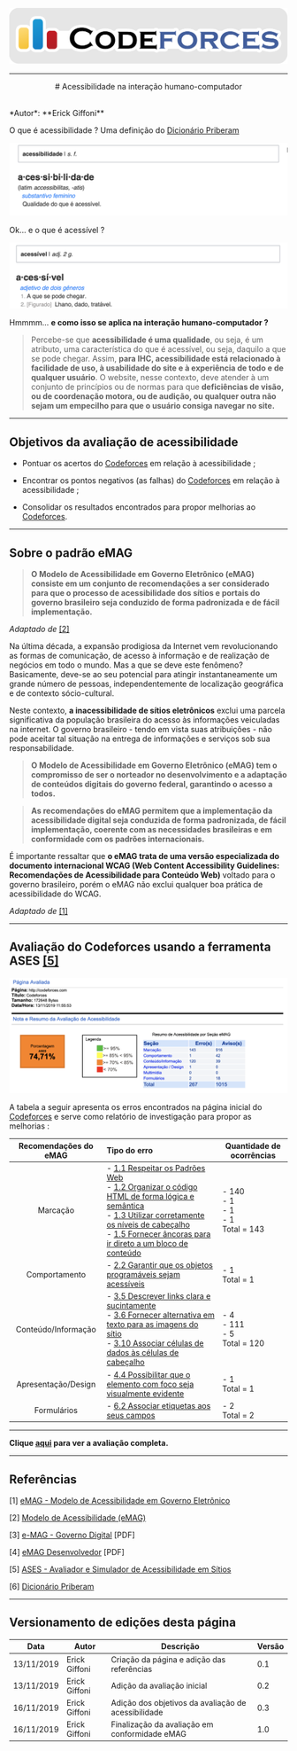 <span style="margin-left: 0%; padding-top: 3%;">![Codeforces Logo](../images/codeforces.png)</span>

***
<p align="center">
# Acessibilidade na interação humano-computador
</p>
</br>
*Autor*: **Erick Giffoni**
</br>


O que é acessibilidade ? Uma definição do [Dicionário Priberam](https://dicionario.priberam.org/)

<span style="margin-left: 0%; padding-top: 3%;">![Codeforces Logo](images/acessibilidade.png)</span>

Ok... e o que é acessível ?

<span style="margin-left: 0%; padding-top: 3%;">![Codeforces Logo](images/acessivel.png)</span>

Hmmmm... **e como isso se aplica na interação humano-computador ?**

> Percebe-se que **acessibilidade é uma qualidade**, ou seja, é um atributo, uma
característica do que é acessível, ou seja, daquilo a que se pode chegar.
Assim, **para IHC, acessibilidade está relacionado à facilidade de uso, à usabilidade
do site e à experiência de todo e de qualquer usuário**. O website, nesse contexto,
deve atender à um conjunto de princípios ou de normas para que **deficiências de visão,
ou de coordenação motora, ou de audição, ou qualquer outra não sejam um empecilho
para que o usuário consiga navegar no site.**

***

## Objetivos da avaliação de acessibilidade

- Pontuar os acertos do [Codeforces](http://codeforces.com/) em relação à acessibilidade ;

- Encontrar os pontos negativos (as falhas) do [Codeforces](http://codeforces.com/) em relação
à acessibilidade ;

- Consolidar os resultados encontrados para propor melhorias ao [Codeforces](http://codeforces.com/).

***

## Sobre o padrão **eMAG**

> **O Modelo de Acessibilidade em Governo Eletrônico (eMAG) consiste em um
conjunto de recomendações a ser considerado para que o processo de acessibilidade
dos sítios e portais do governo brasileiro seja conduzido de forma padronizada e
de fácil implementação.**

*Adaptado de* [[2]](#ref2)

Na última década, a expansão prodigiosa da Internet vem revolucionando as formas
de comunicação, de acesso à informação e de realização de negócios em todo o mundo.
Mas a que se deve este fenômeno? Basicamente, deve-se ao seu potencial para atingir
instantaneamente um grande número de pessoas, independentemente de localização
geográfica e de contexto sócio-cultural.


Neste contexto, **a inacessibilidade de sítios eletrônicos** exclui uma parcela
significativa da população brasileira do acesso às informações veiculadas na internet.
O governo brasileiro - tendo em vista suas atribuições - não pode aceitar tal
situação na entrega de informações e serviços sob sua responsabilidade.


> **O Modelo de Acessibilidade em Governo Eletrônico (eMAG) tem o compromisso de ser
o norteador no desenvolvimento e a adaptação de conteúdos digitais do governo federal,
garantindo o acesso a todos.**


> **As recomendações do eMAG permitem que a implementação da acessibilidade digital
seja conduzida de forma padronizada, de fácil implementação, coerente com as
necessidades brasileiras e em conformidade com os padrões internacionais.**


É importante ressaltar que **o eMAG trata de uma versão especializada do documento
internacional WCAG (Web Content Accessibility Guidelines: Recomendações de Acessibilidade
para Conteúdo Web)** voltado para o governo brasileiro, porém o eMAG não exclui
qualquer boa prática de acessibilidade do WCAG.

*Adaptado de* [[1]](#ref1)

***

## Avaliação do Codeforces usando a ferramenta **ASES** [[5]](http://asesweb.governoeletronico.gov.br/ases/)


<span style="margin-left: 0%;">![Resumo da avaliacao](images/resumo-emag-codeforces.png)</span>

A tabela a seguir apresenta os erros encontrados na página inicial do [Codeforces](http://codeforces.com/)
e serve como relatório de investigação para propor as melhorias :

|Recomendações do eMAG|Tipo do erro|Quantidade de ocorrências|
|:---------------------:|:------------|-------------------------|
|Marcação|- [1.1 Respeitar os Padrões Web](http://emag.governoeletronico.gov.br/#r1.1)</br>- [1.2 Organizar o código HTML de forma lógica e semântica](http://emag.governoeletronico.gov.br/#r1.2)</br>- [1.3 Utilizar corretamente os níveis de cabeçalho](http://emag.governoeletronico.gov.br/#r1.3)</br>- [1.5 Fornecer âncoras para ir direto a um bloco de conteúdo](http://emag.governoeletronico.gov.br/#r1.5)|- 140</br>- 1</br>- 1</br>- 1</br>Total = 143|
|Comportamento|- [2.2 Garantir que os objetos programáveis sejam acessíveis](http://emag.governoeletronico.gov.br/#r2.2)|- 1</br>Total = 1|
|Conteúdo/Informação|- [3.5 Descrever links clara e sucintamente](http://emag.governoeletronico.gov.br/#r3.5)</br>- [3.6 Fornecer alternativa em texto para as imagens do sítio](http://emag.governoeletronico.gov.br/#r3.6)</br>- [3.10 Associar células de dados às células de cabeçalho](http://emag.governoeletronico.gov.br/#r3.10)|- 4</br>- 111</br>- 5</br>Total = 120|
|Apresentação/Design|- [4.4 Possibilitar que o elemento com foco seja visualmente evidente](http://emag.governoeletronico.gov.br/#r4.4)|- 1</br>Total = 1|
|Formulários|- [6.2 Associar etiquetas aos seus campos](http://emag.governoeletronico.gov.br/#r6.2)|- 2</br>Total = 2|


***
**Clique [aqui](./avaliacao-emag-pdf.pdf) para ver a avaliação completa.**

***

## Referências
<span id="ref1"></span>
[1] [eMAG - Modelo de Acessibilidade em Governo Eletrônico](http://emag.governoeletronico.gov.br)

<span id="ref2"></span>
[2] [Modelo de Acessibilidade (eMAG)](https://www.governodigital.gov.br/transformacao/cidadania/acessibilidade/emag-modelo-de-acessibilidade-em-governo-eletronico)

<span id="ref3"></span>
[3] [e-MAG - Governo Digital](https://www.governodigital.gov.br/documentos-e-arquivos/e-MAG%20V3.pdf) [PDF]

<span id="ref4"></span>
[4] [eMAG Desenvolvedor](https://repositorio.enap.gov.br/bitstream/1/2710/3/Modulo_2_Web_Acessivel_desenvolvedor.pdf) [PDF]

<span id="#ref5"></span>
[5] [ASES - Avaliador e Simulador de Acessibilidade em Sítios](http://asesweb.governoeletronico.gov.br/ases/)

<span id="ref6"></span>
[6] [Dicionário Priberam](https://dicionario.priberam.org/)

***
## Versionamento de edições desta página
| Data | Autor | Descrição | Versão |
|------|-------|-----------|--------|
| 13/11/2019 | Erick Giffoni | Criação da página e adição das referências| 0.1 |
| 13/11/2019 | Erick Giffoni | Adição da avaliação inicial | 0.2 |
| 16/11/2019 | Erick Giffoni | Adição dos objetivos da avaliação de acessibilidade | 0.3 |
| 16/11/2019 | Erick Giffoni | Finalização da avaliação em conformidade eMAG | 1.0 |
